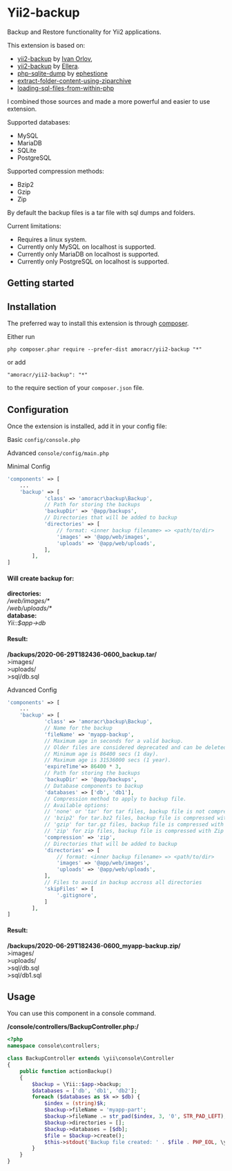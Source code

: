 Yii2-backup
===========
Backup and Restore functionality for Yii2 applications.

This extension is based on:
- [yii2-backup](https://github.com/demisang/yii2-backup) by [Ivan Orlov](https://github.com/demisang),
- [yii2-backup](https://github.com/elleracompany/yii2-backup) by [Ellera](https://github.com/elleracompany).
- [php-sqlite-dump](https://github.com/ephestione/php-sqlite-dump) by [ephestione](https://github.com/ephestione)
- [extract-folder-content-using-ziparchive](https://stackoverflow.com/questions/8102379/extract-folder-content-using-ziparchive)
- [loading-sql-files-from-within-php](https://stackoverflow.com/questions/147821/loading-sql-files-from-within-php)

I combined those sources and made a more powerful and easier to use extension.

Supported databases:
- MySQL
- MariaDB
- SQLite
- PostgreSQL

Supported compression methods:
- Bzip2
- Gzip
- Zip

By default the backup files is a tar file with sql dumps and folders.

Current limitations:
- Requires a linux system.
- Currently only MySQL on localhost is supported.
- Currently only MariaDB on localhost is supported.
- Currently only PostgreSQL on localhost is supported.


Getting started
------------

Installation
------------

The preferred way to install this extension is through [composer](http://getcomposer.org/download/).

Either run

```
php composer.phar require --prefer-dist amoracr/yii2-backup "*"
```

or add

```
"amoracr/yii2-backup": "*"
```

to the require section of your `composer.json` file.


Configuration
-------------

Once the extension is installed, add it in your config file:

Basic ```config/console.php```

Advanced ```console/config/main.php```

Minimal Config
```php
'components' => [
    ...
    'backup' => [
            'class' => 'amoracr\backup\Backup',
            // Path for storing the backups
            'backupDir' => '@app/backups',
            // Directories that will be added to backup
            'directories' => [
                // format: <inner backup filename> => <path/to/dir>
                'images' => '@app/web/images',
                'uploads' => '@app/web/uploads',
            ],
        ],
]
```
#### Will create backup for:
**directories:**<br />
_/web/images/\*_<br />
_/web/uploads/\*_<br />
**database:**<br />
_Yii::$app->db_

#### Result:
**/backups/2020-06-29T182436-0600_backup.tar/**<br />
\>images/<br />
\>uploads/<br />
\>sql/db.sql

Advanced Config
```php
'components' => [
    ...
    'backup' => [
            'class' => 'amoracr\backup\Backup',
            // Name for the backup
            'fileName' => 'myapp-backup',
            // Maximum age in seconds for a valid backup.
            // Older files are considered deprecated and can be deleted.
            // Minimum age is 86400 secs (1 day).
            // Maximum age is 31536000 secs (1 year).
            'expireTime'=> 86400 * 3,
            // Path for storing the backups
            'backupDir' => '@app/backups',
            // Database components to backup
            'databases' => ['db', 'db1'],
            // Compression method to apply to backup file.
            // Available options:
            // 'none' or 'tar' for tar files, backup file is not compressed.
            // 'bzip2' for tar.bz2 files, backup file is compressed with Bzip2 compression.
            // 'gzip' for tar.gz files, backup file is compressed with Gzip compression.
            // 'zip' for zip files, backup file is compressed with Zip compression.
            'compression' => 'zip',
            // Directories that will be added to backup
            'directories' => [
                // format: <inner backup filename> => <path/to/dir>
                'images' => '@app/web/images',
                'uploads' => '@app/web/uploads',
            ],
            // Files to avoid in backup accross all directories
            'skipFiles' => [
                '.gitignore',
            ]
        ],
]
```
#### Result:
**/backups/2020-06-29T182436-0600_myapp-backup.zip/**<br />
\>images/<br />
\>uploads/<br />
\>sql/db.sql<br />
\>sql/db1.sql<br />


Usage
-----
You can use this component in a console command.<br />

**/console/controllers/BackupController.php:/**<br />
```php
<?php
namespace console\controllers;

class BackupController extends \yii\console\Controller
{
    public function actionBackup()
    {
        $backup = \Yii::$app->backup;
        $databases = ['db', 'db1', 'db2'];
        foreach ($databases as $k => $db) {
            $index = (string)$k;
            $backup->fileName = 'myapp-part';
            $backup->fileName .= str_pad($index, 3, '0', STR_PAD_LEFT);
            $backup->directories = [];
            $backup->databases = [$db];
            $file = $backup->create();
            $this->stdout('Backup file created: ' . $file . PHP_EOL, \yii\helpers\Console::FG_GREEN);
        }
    }
}
```
